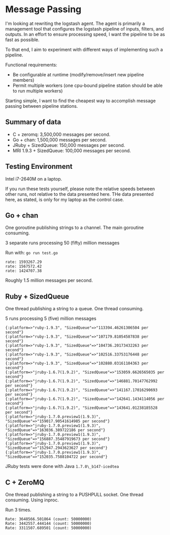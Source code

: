 # Message Passing

I'm looking at rewriting the logstash agent. The agent is primarily a
management tool that configures the logstash pipeline of inputs, filters, and
outputs. In an effort to ensure processing speed, I want the pipeline to be
as fast as possible.

To that end, I aim to experiment with different ways of implementing such a
pipeline.

Functional requirements:

* Be configurable at runtime (modify/remove/insert new pipeline members)
* Permit multiple workers (one cpu-bound pipeline station should be able to run
  multiple  workers)

Starting simple, I want to find the cheapest way to accomplish message passing
between pipeline stations.

## Summary of data

* C + zeromq: 3,500,000 messages per second.
* Go + chan: 1,500,000 messages per second.
* JRuby + SizedQueue: 150,000 messages per second.
* MRI 1.9.3 + SizedQueue: 100,000 messages per second.

## Testing Environment

Intel i7-2640M on a laptop.

If you run these tests yourself, please note the relative speeds between other 
runs, not relative to the data presented here. THe data presented here, as stated,
is only for my laptop as the control case.

## Go + chan

One goroutine publishing strings to a channel. The main goroutine consuming.

3 separate runs processing 50 (fifty) million messages

Run with: `go run test.go`

```
rate: 1593267.29
rate: 1567572.42
rate: 1424707.38
```

Roughly 1.5 million messages per second.

## Ruby + SizedQueue

One thread publishing a string to a queue. One thread consuming.

5 runs processing 5 (five) million messages

```
{:platform=>"ruby-1.9.3", "SizedQueue"=>"113394.46261306504 per second"}
{:platform=>"ruby-1.9.3", "SizedQueue"=>"107179.81054587838 per second"}
{:platform=>"ruby-1.9.3", "SizedQueue"=>"104736.20173432263 per second"}
{:platform=>"ruby-1.9.3", "SizedQueue"=>"102516.33753176448 per second"}
{:platform=>"ruby-1.9.3", "SizedQueue"=>"102880.03161104363 per second"}
{:platform=>"jruby-1.6.7(1.9.2)", "SizedQueue"=>"153059.6626565035 per second"}
{:platform=>"jruby-1.6.7(1.9.2)", "SizedQueue"=>"146881.70147762992 per second"}
{:platform=>"jruby-1.6.7(1.9.2)", "SizedQueue"=>"141167.17016290693 per second"}
{:platform=>"jruby-1.6.7(1.9.2)", "SizedQueue"=>"142641.1434114056 per second"}
{:platform=>"jruby-1.6.7(1.9.2)", "SizedQueue"=>"143641.01238185528 per second"}
{:platform=>"jruby-1.7.0.preview1(1.9.3)", "SizedQueue"=>"159017.90541614985 per second"}
{:platform=>"jruby-1.7.0.preview1(1.9.3)", "SizedQueue"=>"163036.389722186 per second"}
{:platform=>"jruby-1.7.0.preview1(1.9.3)", "SizedQueue"=>"156887.35487919673 per second"}
{:platform=>"jruby-1.7.0.preview1(1.9.3)", "SizedQueue"=>"152947.2943623627 per second"}
{:platform=>"jruby-1.7.0.preview1(1.9.3)", "SizedQueue"=>"152035.7588104722 per second"}
```

JRuby tests were done with Java `1.7.0\_b147-icedtea`

## C + ZeroMQ

One thread publishing a string to a PUSHPULL socket. One thread consuming. Using inproc.

Run 3 times.

```
Rate: 3648566.501864 (count: 50000000)
Rate: 3442557.444144 (count: 50000000)
Rate: 3311507.689501 (count: 50000000)
```

